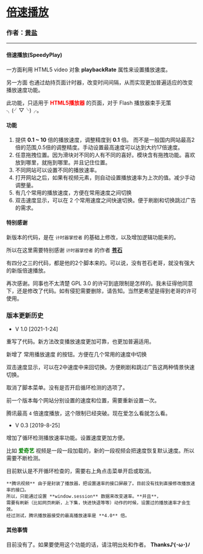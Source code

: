 # [倍速播放][2]
### 作者：[黄盐][1]
------

#### **倍速播放(SpeedyPlay)** 
一方面利用 HTML5 video 对象 **playbackRate** 属性来设置播放速度。

另一方面 也通过劫持页面计时器，改变时间间隔，从而实现更加普遍适应的改变播放速度功能。

此功能，只适用于 <b style="color:red">HTML5播放器</b> 的页面，对于 Flash 播放器束手无策 ╮(╯▽╰)╭。

#### **功能**
 1. 提供 **0.1 ~ 10** 倍的播放速度，调整精度到 **0.1** 倍。  而不是一般国内网站最高2倍的范围,0.5倍的调整精度。手动设置最高速度可以达到大约17倍速度。
 2. 任意拖拽位置。因为滑块对不同的人有不同的喜好。模块含有拖拽功能。喜欢放到哪里，就拖到哪里。并且记住位置。
 3. 不同网站可以设置不同的播放速率。
 4. 打开网站之后，如果有视频元素，则自动设置播放速率为上次的值。减少手动调整量。
 5. 有几个常用的播放速度，方便在常用速度之间切换
 6. 双击速度显示，可以在 2 个常用速度之间快速切换。便于刷剧和切换跳过广告的需求。

#### **特别感谢**
 新版本的代码，是在 `计时器掌控者` 的基础上修改，以及增加逻辑功能来的。
 
 所以在这里需要特别感谢 `计时器掌控者` 的作者 **[苍石][3]**
 
 有四分之三的代码，都是他的2个脚本来的。可以说，没有苍石老哥，就没有强大的新版倍速播放。
 
 再次感谢。同事也不太清楚 GPL 3.0 的许可到底限制是怎样的。我未征得他同意下，还是修改了代码。如有侵犯需要删除，请告知。当然更希望是得到老哥的许可使用。

### **版本更新历史**
 - V 1.0 [2021-1-24]

  重写了代码。新方法改变播放速度更加可靠，也更加普遍适用。
  
  新增了 常用播放速度 的按钮。方便在几个常用的速度中切换
  
  双击速度显示，可以在2中速度中来回切换。方便刷剧和跳过广告这两种情景快速切换。
  
  取消了脚本菜单。没有是否开启循环检测的选项了。
  
  前一个版本每个网站分别设置的速度和位置，需要重新设置一次。
  
  腾讯最高 `4` 倍速度播放，这个限制已经突破。现在爱怎么看就怎么看。
  
 - V 0.3 [2019-8-25]

  增加了循环检测播放速率功能。设置速度更加方便。
  
  比如 <b style='color:green;'>爱奇艺</b> 视频是一段一段加载的，新的一段视频会把速度恢复默认速度。所以需要不断检测。
  
  目前默认是不开循环检查的，需要右上角点击菜单开启或取消。
  
    **腾讯视频** 由于是封装了播放器，把设置速率的接口屏蔽了。目前没有找到直接修改播放速率的接口。
    所以，只能通过设置 **window.session** 数据来改变速率。**并且**，
    需要有刷新（比如网页刷新，上下集，快进快退等等）动作的时候，设置过的播放速率才会生效。
    经过测试，腾讯播放器接受的最高播放速率是 **4.0** 倍。


#### **其他事情**
目前没有了。如果要使用这个功能的话，请注明出处和作者。
**Thanks♪(･ω･)ﾉ**
 
  [1]: https://greasyfork.org/zh-CN/users/104201-%E9%BB%84%E7%9B%90
  [2]: https://greasyfork.org/zh-CN/scripts/383265
  [3]: http://palerock.cn
